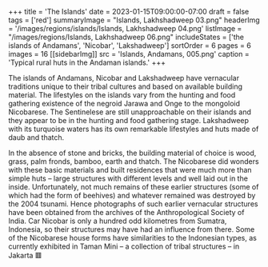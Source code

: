 +++
title = 'The Islands'
date = 2023-01-15T09:00:00-07:00
draft = false
tags = ['red']
summaryImage = "Islands, Lakhshadweep 03.png"
headerImg = '/images/regions/islands/Islands, Lakhshadweep 04.png'
listImage = "/images/regions/Islands, Lakhshadweep 06.png"
includeStates = ['the islands of Andamans', 'Nicobar', 'Lakshadweep']
sortOrder = 6
pages = 6
images = 16
[[sidebarImg]]
src = 'Islands, Andamans, 005.png'
caption = 'Typical rural huts in the Andaman islands.'
+++

The islands of Andamans, Nicobar and Lakshadweep have vernacular traditions unique to their tribal cultures and based on available building material. The lifestyles on the islands vary from the hunting and food gathering existence of the negroid Jarawa and Onge to the mongoloid Nicobarese. The Sentinelese are still unapproachable on their islands and they appear to be in the hunting and food gathering stage. Lakshadweep with its turquoise waters has its own remarkable lifestyles and huts made of daub and thatch.

In the absence of stone and bricks, the building material of choice is wood, grass, palm fronds, bamboo, earth and thatch. The Nicobarese did wonders with these basic materials and built residences that were much more than simple huts – large structures with different levels and well laid out in the inside. Unfortunately, not much remains of these earlier structures (some of which had the form of beehives) and whatever remained was destroyed by the 2004 tsunami. Hence photographs of such earlier vernacular structures have been obtained from the archives of the Anthropological Society of India. Car Nicobar is only a hundred odd kilometres from Sumatra, Indonesia, so their structures may have had an influence from there. Some of the Nicobarese house forms have similarities to the Indonesian types, as currently exhibited in Taman Mini – a collection of tribal structures – in Jakarta &#128997;
